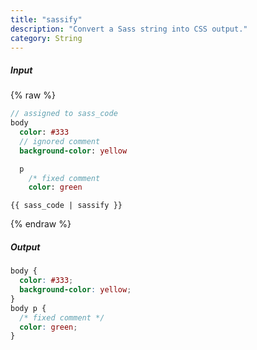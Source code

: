```yaml
---
title: "sassify"
description: "Convert a Sass string into CSS output."
category: String
---
```

##### Input
{% raw %}
~~~sass
// assigned to sass_code
body
  color: #333
  // ignored comment
  background-color: yellow

  p
    /* fixed comment
    color: green
~~~
~~~liquid
{{ sass_code | sassify }}
~~~
{% endraw %}

##### Output

~~~css
body {
  color: #333;
  background-color: yellow;
}
body p {
  /* fixed comment */
  color: green;
}

~~~
